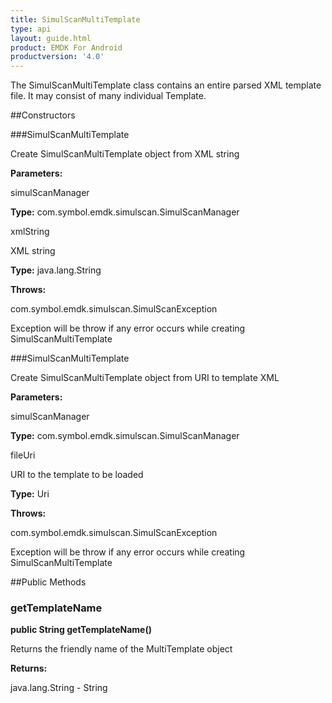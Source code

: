 ```yaml
---
title: SimulScanMultiTemplate
type: api
layout: guide.html
product: EMDK For Android
productversion: '4.0'
---
```



The SimulScanMultiTemplate class contains an entire parsed XML template file. It may consist of many individual Template.

##Constructors

###SimulScanMultiTemplate

Create SimulScanMultiTemplate object from XML string

**Parameters:**

simulScanManager



**Type:** com.symbol.emdk.simulscan.SimulScanManager

xmlString

XML string

**Type:** java.lang.String

**Throws:**

com.symbol.emdk.simulscan.SimulScanException

Exception will be throw if any error occurs while creating SimulScanMultiTemplate

###SimulScanMultiTemplate

Create SimulScanMultiTemplate object from URI to template XML

**Parameters:**

simulScanManager



**Type:** com.symbol.emdk.simulscan.SimulScanManager

fileUri

URI to the template to be loaded

**Type:** Uri

**Throws:**

com.symbol.emdk.simulscan.SimulScanException

Exception will be throw if any error occurs while creating SimulScanMultiTemplate

##Public Methods

### getTemplateName

**public String getTemplateName()**

Returns the friendly name of the MultiTemplate object

**Returns:**

java.lang.String - String









